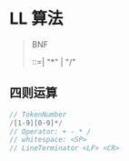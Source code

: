 # LL 算法

> BNF
>
> <MulExp>::=<Number>| <MulExp> "*" <Number> |<MulExp> "/" <Number>

## 四则运算

```javascript
// TokenNumber
/[1-9][0-9]*/
// Operator: + - * /
// whitespace: <SP>
// LineTerminator <LF> <CR>
```

